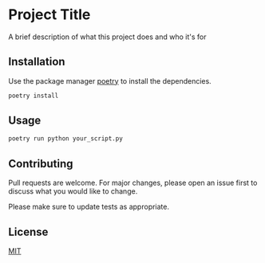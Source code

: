 # Project Title

A brief description of what this project does and who it's for

## Installation

Use the package manager [poetry](https://python-poetry.org/) to install the dependencies.

```bash
poetry install
```

## Usage

```bash
poetry run python your_script.py
```

## Contributing
Pull requests are welcome. For major changes, please open an issue first
to discuss what you would like to change.

Please make sure to update tests as appropriate.

## License
[MIT](https://choosealicense.com/licenses/mit/)
